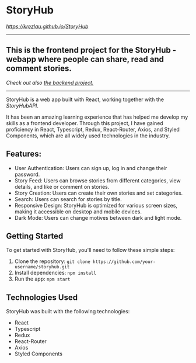 
# StoryHub
*https://krezlau.github.io/StoryHub*

--- 
## This is the frontend project for the StoryHub - webapp where people can share, read and comment stories.
*Check out also <a href="https://github.com/Krezlau/StoryHubAPI">the backend project.</a>*

---
StoryHub is a web app built with React, working together with the *StoryHubAPI*.

It has been an amazing learning experience that has helped me develop my skills as a frontend developer.
Through this project, I have gained proficiency in React, Typescript, Redux, React-Router, Axios, and Styled Components,
which are all widely used technologies in the industry.

## Features:

- User Authentication: Users can sign up, log in and change their password.
- Story Feed: Users can browse stories from different categories, view details, and like or comment on stories.
- Story Creation: Users can create their own stories and set categories.
- Search: Users can search for stories by title.
- Responsive Design: StoryHub is optimized for various screen sizes, making it accessible on desktop and mobile devices.
- Dark Mode: Users can change motives between dark and light mode. 

## Getting Started

To get started with StoryHub, you'll need to follow these simple steps:

1. Clone the repository: `git clone https://github.com/your-username/storyhub.git`
2. Install dependencies: `npm install`
3. Run the app: `npm start`

## Technologies Used

StoryHub was built with the following technologies:

- React
- Typescript
- Redux
- React-Router
- Axios
- Styled Components
